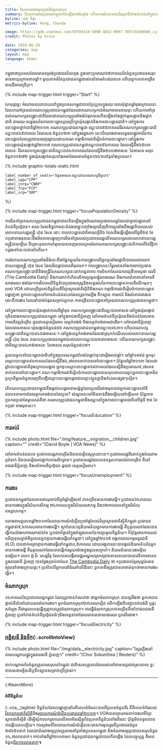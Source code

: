 ```yaml
---
title: វិសមភាព​រវាង​អ្នកក្រុង​និង​អ្នក​ជនបទ
summary: វិសមភាព​រវាង​ប្រជាជន​កម្ពុជា​កើនឡើង​កាន់​តែ​ខ្លាំង ហើយ​ការ​ណ៍​នេះ​អាច​ដើរ​តួនាទី​យ៉ាង​សំខាន់​នៅក្នុង​ការ​បោះឆ្នោត​នៅ​ថ្ងៃ​ទី ២៩ ខែ​កក្កដានេះ។ 
byline: ហុង ចិន្តា 
metrics-byline: Hong, Chenda

image: https://gdb.voanews.com/03FD6310-500B-4E02-9097-7B5F2630B80E_cy10_w1023_r0_s.jpg
credit: Photos by Xxxxx

date: 2018-06-29
categories: map
layout: map
language: khmer
---
```



កម្ពុជា​ជា​ប្រទេស​ដែល​មាន​ទម្រង់​ប្រជាជន​វ័យក្មេង ក្នុង​នោះ​ប្រមាណ​៦៥​ភាគរយ​នៃ​ចំនួន​ប្រជាជន​សរុប​មាន​អាយុ​ក្រោម​៣០​ឆ្នាំ។ មួយ​ភាគ​ធំ​នៃ​ប្រជាជន​កម្ពុជា​រស់នៅ​តាម​តំបន់​ជនបទ ហើយ​ពួក​គេ​ភាគ​ច្រើន​មាន​ជីវភាព​ក្រីក្រ។ 


{% 
	include map-trigger.html
	trigger="Start"
%}



ហេតុ​ដូច្នេះ​ អំណាច​នយោបាយ​នៅ​ក្នុង​ប្រទេស​កម្ពុជា​បាន​ប្រែប្រួល​ក្នុង​រយៈពេល​ប៉ុន្មាន​ឆ្នាំ​ចុង​ក្រោយ​នេះ ដែល​ការ​គាំទ្រ​ដល់​គណបក្ស​ប្រជាជន​កម្ពុជា​​ដែល​ជា​គណបក្ស​កាន់​អំណាច​បាន​ថយ​ចុះ ហើយ​ការ​គាំទ្រ​ដល់​គណបក្ស​សង្គ្រោះ​ជាតិ​ដែល​ជា​គណបក្ស​ប្រឆាំង​ធំ​បំផុត​បាន​កើន​ឡើង​ ទាំង​ថ្នាក់​មូលដ្ឋាន​និង​ថ្នាក់​ជាតិ តាម​រយៈ​លទ្ធផល​នៃ​ការ​បោះឆ្នោត​ក្រុម​ប្រឹក្សា​ឃុំ​សង្កាត់​និង​ការ​បោះ​ឆ្នោត​ជាតិ។ 
នៅ​ក្នុង​ការ​បោះឆ្នោត​ថ្នាក់​ជាតិ​ឆ្នាំ​២០១៣ គណបក្ស​ប្រជាជន​កម្ពុជា ឈ្នះ​បាន​៥៥ភាគរយ​ រីឯ​គណបក្ស​សង្គ្រោះ​ជាតិ​ឈ្នះ​បាន​៤៥ភាគរយ នៃ​អាសនៈ​ចំនួន​១២៣ នៅ​ក្នុង​រដ្ឋ​សភា នេះ​បើ​យោង​តាម​លទ្ធផល​ផ្លូវការ​នៃ​ការ​បោះឆ្នោត​ដែល​ត្រូវ​បាន​ចេញផ្សាយ​ដោយ​គណៈកម្មាធិការ​ជាតិ​រៀបចំ​ការ​បោះឆ្នោត​។ នៅ​ក្នុង​ការ​បោះឆ្នោត​​ឃុំ​សង្កាត់​ឆ្នាំ​២០១៧ គណបក្ស​ប្រជាជន​កម្ពុជា​ឈ្នះ​បាន​៥៦ភាគរយ ដែល​ស្មើ​នឹង​៦៥០៣​អាសនៈ រីឯ​គណបក្ស​សង្គ្រោះ​ជាតិ​ឈ្នះ​បាន​៤៣ភាគរយ​ដែល​ស្មើ​នឹង​៥០០៧​អាសនៈ នៃ​​អាសនៈ​សរុប​ចំនួន​១១៥៧២ ក្នុង​ឃុំ​សង្កាត់​សរុប​ទាំង​អស់​ដែល​មាន​ចំនួន​១៦៤៦​​នៅ​ទូទាំង​ប្រទេស។ 


{% include graphic-totals-static.html 

	label_number_of_seats="ចំនួនអាសនៈឈ្នះដោយគណបក្សនីមួយៗ"
	label_cpp="CPP"
	label_cnrp="CNRP"
	label_fcp="FCP"
	label_srp="SRP"

%}

{% 
	include map-trigger.html
	trigger="focusPopulationDensity"
%}




ការ​មិន​គាំទ្រ​គណបក្ស​ប្រជាជន​កម្ពុជា​បាន​កើន​ឡើង​ក្នុង​ចំណោម​ប្រជា​ពលរដ្ឋ​ដែល​ជា​ម្ចាស់​ឆ្នោត​នៅ​តំបន់​ទីប្រជុំ​ជន។ ខណៈ​ដែល​និន្នាការ​នេះ​ទំនង​ជា​ឆ្លុះ​បញ្ចាំង​ឲ្យ​ឃើញ​ពី​ការ​ប្រឆាំង​នឹង​រដ្ឋាភិបាល​របស់​លោក​នាយក​រដ្ឋ​មន្ត្រី ហ៊ុន សែន នោះ ការ​បោះឆ្នោត​ជាតិ​អាណត្តិ​ទី​៦ ដែល​នឹង​ធ្វើ​ឡើង​នៅ​ថ្ងៃទី២៩ ខែ​កក្កដា​ខាង​មុខ​នេះ ​នឹង​មិន​អាច​បង្ហាញ​ការ​មិន​គាំទ្រ​របស់​ប្រជាពលរដ្ឋ​លើ​គណបក្ស​របស់​លោក​នាយក​រដ្ឋ​មន្ត្រី​បាន​ឡើយ ពីព្រោះ​តុលាការ​កំពូល​បាន​ចេញ​សាលក្រម​រំលាយ​គណបក្ស​សង្គ្រោះ​ជាតិ​កាលពី​ខែ​វិច្ឆិកា​កន្លង​ទៅ​នេះ​បាត់​ទៅ​ហើយ។ 


ការ​រំលាយ​គណបក្ស​ប្រឆាំង​ដ៏​ធំ​នេះ​​គឺ​ជា​ផ្នែក​មួយ​នៃ​ការ​បង្ក្រាប​លើ​អ្នក​ប្រឆាំង​រដ្ឋាភិបាល​របស់​លោក​នាយករដ្ឋមន្ត្រី ហ៊ុន សែន ដែល​មិន​ធ្លាប់​មាន​ពី​មុន​មក។ ការ​បង្ក្រាប​នេះ​ក៏​រួម​មាន​ទាំង​ការ​ចាប់​ប្រធាន​គណបក្ស​សង្គ្រោះជាតិ​និង​មន្ត្រី​នៃ​គណបក្ស​នេះ​ដាក់​ពន្ធនាគារ ការ​បិទ​កាសែត​ឯករាជ្យឌឹខេមបូឌា ដេលី (The Cambodia Daily) និង​ការ​ដាក់​កំហិត​លើ​ការ​ប្រមូល​ផ្តុំ​សាធារណៈ​និង​ការ​តវ៉ា​នានា​នៅ​តាម​ទី​សាធារណៈ​ផង​ដែរ។ 
​ការ​វិភាគ​​លើ​ទិន្នន័យ​ប្រជាសាស្ត្រ​និង​លទ្ធផល​នៃ​ការ​បោះឆ្នោត​កាល​ពី​លើក​មុនៗ របស់ VOA ដោយ​ប្រើប្រាស់​ទិន្នន័យ​ពី​វិទ្យាស្ថាន​ជាតិ​ស្ថិតិ​និង​​គណៈកម្មាធិការ​ជាតិ​រៀប​ចំ​ការ​បោះ​ឆ្នោត​ បង្ហាញ​ថា អ្នក​បោះឆ្នោត​នៅ​តាម​តំបន់​ជនបទ​​ដែល​ត្រូវការ​ភ្លើង ទឹកស្អាត ការ​អប់រំ និង​សំខាន់​ជាង​គេ​នោះ​គឺ​ការងារ ដែល​ចាំ​បាច់​បំផុត​សម្រាប់​ពួកគេ ភាគច្រើន​បោះឆ្នោត​គាំទ្រ​ដល់​គណបក្ស​ប្រជាជន​កម្ពុជា។ 


នៅ​ក្នុង​ការ​បោះឆ្នោត​ឃុំ​សង្កាត់​កាល​ពី​ឆ្នាំ​មុន គណបក្ស​សង្គ្រោះ​ជាតិ​ឈ្នះ​បាន​អាសនៈ​នៅ​ក្នុង​ឃុំ​សង្កាត់​ច្រើន​ជាង​គណបក្ស​ប្រជាជន​កម្ពុជា នៅ​ក្នុង​រាជធានី​ភ្នំពេញ ​នៅ​តាម​តំបន់​ទីប្រជុំជន​និង​តំបន់​ដែល​មាន​ការ​អភិវឌ្ឍន៍​ច្រើន​ ដូចជា​ខេត្ត​សៀមរាប ខេត្ត​កំពង់ធំ និង​ខេត្ត​កំពង់​ចាម​ជា​ដើម។ នៅ​រាជធានី​ភ្នំពេញ​ដែល​មាន​អាសនៈ​ឃុំ​សង្កាត់​ចំនួន​៨៩៩ គណបក្ស​ប្រជាជន​កម្ពុជា​ឈ្នះ​បាន​៤៣១ ហើយ​គណបក្ស​សង្គ្រោះ​ជាតិ​ឈ្នះ​បាន​៤៦៨អាសនៈ។ នៅ​ក្នុង​ខេត្ត​កំពង់ចាម​ដែល​ជា​ស្រុក​កំណើត​របស់​លោក​នាយករដ្ឋមន្ត្រី ហ៊ុន សែន គណបក្ស​ប្រជាជន​កម្ពុជា​របស់​លោក​ឈ្នះ​បាន​៣៨០​អាសនៈ ហើយ​គណបក្ស​សង្គ្រោះ​ជាតិ​ឈ្នះ​បាន​៤៣៥​អាសនៈ នៃ​អាសនៈ​សរុប​ចំនួន​៨១៧។ 


តួលេខ​អ្នក​ទៅ​បោះឆ្នោត​ជាតិ​នៅ​ក្នុង​ប្រទេស​កម្ពុជា​តែងតែ​ធ្លាក់​ចុះ​ជា​រៀងរាល់​ឆ្នាំ។ នៅ​ឆ្នាំ​១៩៩៨ អ្នក​ចុះ​ឈ្មោះ​បោះឆ្នោត​៩០​ភាគរយ​ដែល​ស្មើ​នឹង​៤,៧លាន​នាក់​បាន​ទៅ​បោះឆ្នោត។ ប៉ុន្តែ​នៅ​ឆ្នាំ​២០១៣ ដែល​ជា​ឆ្នាំ​បោះឆ្នោត​ជាតិ​ចុង​ក្រោយ​បង្អស់ អ្នក​ចុះ​ឈ្មោះ​បោះឆ្នោត​៦៨​ភាគរយ​ដែល​ស្មើ​នឹង​ប្រមាណ​៩,៧​លាន​នាក់​បាន​ទៅ​បោះឆ្នោត។ ​
គណៈកម្មាធិការ​ជាតិ​រៀប​ចំ​ការ​បោះ​ឆ្នោត​បាន​លុប​ចោល​ឈ្មោះ​អ្នក​បោះឆ្នោត​មិន​ប្រក្រតី​មួយ​ចំនួន​ចេញ​ពី​បញ្ជី​ឈ្មោះ​បោះឆ្នោត​ ដូចជា​ឈ្មោះ​​ស្ទួន​គ្នា​និង​កំហុស​ផ្សេងៗ​ទៀត។​


តើ​គណបក្ស​ប្រជាជន​កម្ពុជា​នឹង​ផ្តល់​ហេដ្ឋរចនាសម្ព័ន្ធ​ដែល​ប្រសើរ​ជាង​មុន​ដល់​អ្នក​បោះឆ្នោត​នៅ​ទីជនបទ​ តាម​ការ​ដែល​ពួកគេ​ចង់​បាន​ដែរ​ឬ​ទេ? សំណួរ​នេះ​នៅ​មិន​ទាន់​​ដឹង​ចម្លើយ​នៅ​ឡើយ​ទេ ប៉ុន្តែ​ភាពប្រាកដ​ប្រជា​តែ​មួយ​គត់​គឺ​ថា គណបក្ស​ប្រជាជន​កម្ពុជា​នឹង​ឈ្នះ​នៅ​ក្នុង​ការ​បោះឆ្នោតជាតិ​នៅ​ថ្ងៃ​ទី ២៩ ខែ កក្កដា ខាង​មុខ​នេះ។ 


{% 
	include map-trigger.html
	trigger="focusEducation"
%}



### ការ​អប់រំ  ###

{% 
	include photo.html
	file="/img/feature__migration__children.jpg"
	caption=""
	credit="(David Boyle | VOA News)"
%}


នៅ​តាម​តំបន់​ជនបទ​ ប្រជាពលរដ្ឋ​ភាគច្រើន​មិន​បាន​រៀន​សូត្រ​នោះ​ទេ។ ប្រជាពលរដ្ឋ​ពីរ​នាក់​ក្នុង​ចំណោម​ប្រាំ​នាក់ មិន​បាន​រៀន​ចប់​ថ្នាក់​បឋម​សិក្សា​ទេ។ ប្រជាពលរដ្ឋ​ដែល​បាន​ទទួល​ការ​អប់រំ​ភាគច្រើន​ គឺ​នៅ​រាជធានី​ភ្នំពេញ និង​នៅ​តាម​ទី​ប្រជុំ​ជន​ ដូច​ជា ខេត្ត​សៀមរាប។


{% 
	include map-trigger.html
	trigger="focusUnemployment"
%}


### ការងារ ###
ប្រជាជន​កម្ពុជា​ដែល​មាន​អាយុ​ចាប់​ពី​ប្រាំ​ឆ្នាំ​ឡើង​ទៅ ភាគច្រើន​មាន​ការងារ​ធ្វើ​។ ប្រជាជន​៦៤ភាគរយ​មាន​ការងារ​ក្នុង​វិស័យ​កសិកម្ម ២៤​ភាគរយ​ក្នុង​វិស័យ​សេវាកម្ម និង​១២ភាគរយ​នៅ​ក្នុង​វិស័យ​ឧស្សាហកម្ម។ 

យោង​តាម​តួលេខ​ឆ្នាំ​២០១៣​នៃ​របាយការណ៍​​ជំរឿន​ប្រចាំ​ឆ្នាំ​របស់​វិទ្យាស្ថាន​ជាតិ​ស្ថិតិ​​កម្ពុជា ប្រជាជន​កម្ពុជា​៩៧,៦​ភាគរយ​មាន​ការងារ​ធ្វើ។ ស្ថាប័ន​នេះ​ឲ្យ​និយមន័យ​អ្នក​មាន​ការងារ​ធ្វើ គឺ​បុគ្គល​ណា​ដែល​បាន​ធ្វើ​ការ​យ៉ាង​ហោច​ណាស់​៦​ខែ ឬ១៨៣​ថ្ងៃ​នៅ​ក្នុង​អំឡុង​ពេល​នៃ​ការ​ប្រមូល​ទិន្នន័យ។ 
ក៏​ប៉ុន្តែ​មាន​ការ​យល់​ឃើញ​ខុស​គ្នា​អំពី​តួលេខ​អ្នក​គ្មាន​ការងារ​ធ្វើ​នៅ​កម្ពុជា។ នៅ​ក្នុង​ឆ្នាំ​២០១៥ អង្គការ​ពលកម្ម​អន្តរជាតិ (ILO) បាន​ដាក់​អត្រា​គ្មាន​ការងារ​ធ្វើ​នៅ​កម្ពុជា០,៥​ភាគរយ ដោយ​អង្គការ​នេះ​បាន​ផ្តល់​និយមន័យ​នៃ​អ្នក​មាន​ការងារ​ធ្វើ គឺ​បុគ្គល​ណា​ដែល​បាន​ធ្វើ​ការ​មួយ​ម៉ោង​ក្នុង​មួយ​សប្តាហ៍​។ និយមន័យ​នេះ​រង​មន្ទិល​សង្ស័យ។ លោក អ៊ូ វីរៈ សេដ្ឋវិទូ ដែល​បាន​បង្កើត​មជ្ឈមណ្ឌល​ស្រាវជ្រាវ​គោលនយោបាយ​វេទិកា​អនាគត​ក្នុង​រាជធានី ​ភ្នំពេញ បាន​ថ្លែង​ប្រាប់​កាសែត [The Cambodia Daily](https://www.cambodiadaily.com/editors-choice/cambodias-low-jobless-rate-hides-harsh-reality-106803/) ថា «ប្រជាជន​ខ្មែរ​សុទ្ធ​តែ​មាន​ច្បារ​នៅ​ខាង​ក្រោយ​ផ្ទះ។ ប្រសិន​បើ​ពួកគេ​ដាំ​ដំណាំ​លើ​ដី​នោះ ពួកគេ​នឹង​ត្រូវ​បាន​គេ​ចាត់​ទុក​ថា​មាន​ការងារ​ធ្វើ‍»។​​


### ចំណាក​ស្រុក ###
១៤ភាគរយ​នៃ​ប្រជាពលរដ្ឋ​កម្ពុជា ដែល​ត្រូវបាន​កំណត់​ថា​ ជា​អ្នក​ចំណាក​ស្រុក បាន​ឲ្យ​ដឹង​ថា ពួក​គេ​បាន​ផ្លាស់​ទី​លំនៅ​ដោយសារ​តែ​ការងារ។ អ្នក​ចំណាកស្រុក​២ភាគរយ​ទៀត​ លើក​ឡើង​ពី​បញ្ហា​បាត់បង់​ដី ឬ​ផ្ទះ​សម្បែង គឺ​ជា​មូលហេតុ​ធ្វើ​ឲ្យ​ពួកគេ​ត្រូវ​ចំណាកស្រុក។ ការ​ធ្វើ​ចំណាក​ស្រុក​ភាគ​ច្រើន​គឺ​ទៅ​កាន់​រាជធានី​ភ្នំពេញ ឬ​ទៅ​កាន់​តំបន់​ទី​ប្រជុំ​ជន​ធំៗ​និង​ខេត្ត​នានា​ដែល​មាន​សេវា​សាធារណៈ​ប្រសើរ​ជាង។ 


{% 
	include map-trigger.html
	trigger="focusElectricity"
%}

### [អគ្គិសនី និង​ទឹក](#electrical-power){:.scrollIntoView} ###

{% 
	include photo.html
	file="/img/data__electricity.jpg"
	caption="ខ្សែរ​ភ្លើង​នៅ​តាម​បណ្តោយ​ផ្លូវ​ក្នុង​រាជធានី ភ្នំពេញ។"
	credit="(Chor Sokunthea | Reuters)"
%}



ពាក់​កណ្តាល​នៃ​ចំនួន​គ្រួសារ​សរុប​នៅ​កម្ពុជា​ ជាពិសេស​គ្រួសារ​ដែល​រស់នៅ​តាម​ខេត្ត​ដាច់​ស្រយាល ខ្វះ​ខាត​សេវា​អគ្គិសនី​ឬ​ទឹក​ស្អាត​សម្រាប់​ប្រើប្រាស់។ 





---

{:#learnMore}
#### អំពី​ទិន្នន័យ ####

{:.voa__tagline}
ទិន្នន័យ​ដែល​បង្ហាញ​នៅ​លើ​គេហទំព័រ​នេះ​បាន​ពី​ប្រភព​ចំនួន​ពីរ គឺ​ពី​គេហទំព័រ​របស់​[វិទ្យាស្ថាន​ជាតិ​សិ្ថតិ](http://www.nis.gov.kh/nis/CensusInfo2.0/index.htm)​ និង​[របាយការណ៍​ជំរឿន​ប្រជាជន​ឆ្នាំ​២០១៣](https://www.nis.gov.kh/index.php/en/23-cis/47-cambodia-inter-censal-survey)។ VOAបាន​ព្យាយាម​ទាក់ទង​ទៅ​វិទ្យាស្ថាន​ជាតិ​ស្ថិតិ ដើម្បី​សុំ​ការ​បកស្រាយ​លើ​ភាព​មិន​ស៊ីគ្នា​នៃ​ប្រភព​ទិន្នន័យ​ទាំង​ពីរ​នេះ ប៉ុន្តែ​មិន​ទទួល​បាន​ការ​ឆ្លើយ​តប​ឡើយ។ ការ​ស្ទង់​មតិ​នៃ​របាយការណ៍​ជំរឿន​នេះ​មាន​ការ​ចូលរួម​ពី​ប្រជាជន​ចំនួន​២៨៦៥០នាក់ ដែល​ជា​តំណាង​ឲ្យ​ក្រុម​គ្រួសារ​នៅ​ទូទាំង​ប្រទេស​កម្ពុជា​ និង​តំណាង​ឲ្យ​ប្រជាជន​សរុប​ចំនួន​១៤,៧លាន​នាក់។ ចាប់​តាំង​ពី​ឆ្នាំ​២០១៣​មក ​ចំនួន​ប្រជាជន​កម្ពុជា​បាន​កើន​ឡើង ដែល​បច្ចុប្បន្ន​ គឺ​មាន​ចំនួន​​[ជិត​១៦លាន​នាក់](https://www.nis.gov.kh/nis/CSES/Final%20Report%20CSES%202016.pdf)៕




